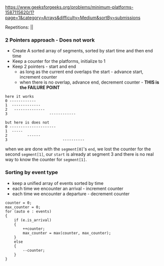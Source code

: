 https://www.geeksforgeeks.org/problems/minimum-platforms-1587115620/1?page=1&category=Arrays&difficulty=Medium&sortBy=submissions

Repetitions: ||
### 2 Pointers approach - Does not work
- Create A sorted array of segments, sorted by start time and then end time
- Keep a counter for the platforms, initialize to 1
- Keep 2 pointers - start and end
  - as long as the current end overlaps the start - advance start, increment counter
  - when there is no overlap, advance end, decrement counter - **THIS is the FAILURE POINT**
    
```
here it works
0 ------------
1  -------------
2   --------------
3                   ------------

but here is does not
0 ---------------------
1  -----
2         ------ 
3                         ----------
```
when we are done with the `segment[0]`'s  `end`, we lost the counter for the second `segment[1]`, our `start` is already at segment 3 and there is no real way to know the counter for `segment[1]`.

### Sorting by event type
- keep a unified array of events sorted by time
- each time we encounter an arrival - increment counter
- each time we encounter a departure - decrement counter

```
counter = 0;
max_counter = 0;
for (auto e : events)
{
	if (e.is_arrival)
	{
		++counter;
		max_counter = max(counter, max_counter);
	}
	else
	{
		--counter;
	}
}
```